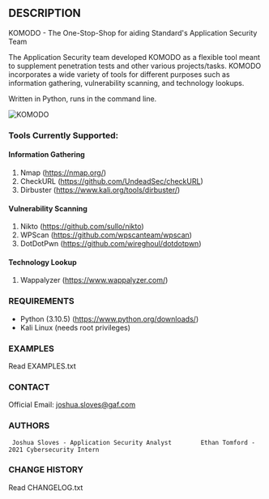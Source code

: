 ## DESCRIPTION ##

KOMODO - The One-Stop-Shop for aiding Standard's Application Security Team

The Application Security team developed KOMODO as a flexible tool meant to supplement penetration tests 
and other various projects/tasks. KOMODO incorporates a wide variety of tools for different purposes 
such as information gathering, vulnerability scanning, and technology lookups.


Written in Python, runs in the command line. 

![KOMODO](https://i.imgur.com/xBv1L2j.png)


### Tools Currently Supported: ###

#### Information Gathering ####
1. Nmap (https://nmap.org/)
2. CheckURL (https://github.com/UndeadSec/checkURL)
3. Dirbuster (https://www.kali.org/tools/dirbuster/)

#### Vulnerability Scanning ####
1. Nikto (https://github.com/sullo/nikto)
2. WPScan (https://github.com/wpscanteam/wpscan)
3. DotDotPwn (https://github.com/wireghoul/dotdotpwn)

#### Technology Lookup ####
1. Wappalyzer (https://www.wappalyzer.com/)

### REQUIREMENTS ###

- Python (3.10.5) (https://www.python.org/downloads/)
- Kali Linux (needs root privileges)


### EXAMPLES ###

Read EXAMPLES.txt



### CONTACT ###

Official Email:   joshua.sloves@gaf.com

### AUTHORS ###

```
 Joshua Sloves - Application Security Analyst        Ethan Tomford - 2021 Cybersecurity Intern

```

### CHANGE HISTORY ###

Read CHANGELOG.txt
